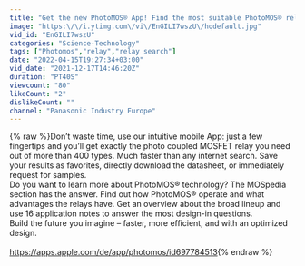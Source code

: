```yaml
---
title: "Get the new PhotoMOS® App! Find the most suitable PhotoMOS® relay for your application."
image: "https:\/\/i.ytimg.com\/vi\/EnGILI7wszU\/hqdefault.jpg"
vid_id: "EnGILI7wszU"
categories: "Science-Technology"
tags: ["Photomos","relay","relay search"]
date: "2022-04-15T19:27:34+03:00"
vid_date: "2021-12-17T14:46:20Z"
duration: "PT40S"
viewcount: "80"
likeCount: "2"
dislikeCount: ""
channel: "Panasonic Industry Europe"
---
```

{% raw %}Don’t waste time, use our intuitive mobile App: just a few fingertips and you’ll get exactly the photo coupled MOSFET relay you need out of more than 400 types. Much faster than any internet search. Save your results as favorites, directly download the datasheet, or immediately request for samples.<br />Do you want to learn more about PhotoMOS® technology? The MOSpedia section has the answer. Find out how PhotoMOS® operate and what advantages the relays have. Get an overview about the broad lineup and use 16 application notes to answer the most design-in questions.<br />Build the future you imagine – faster, more efficient, and with an optimized design.<br /><br /><a rel="nofollow" target="blank" href="https://apps.apple.com/de/app/photomos/id697784513">https://apps.apple.com/de/app/photomos/id697784513</a>{% endraw %}
